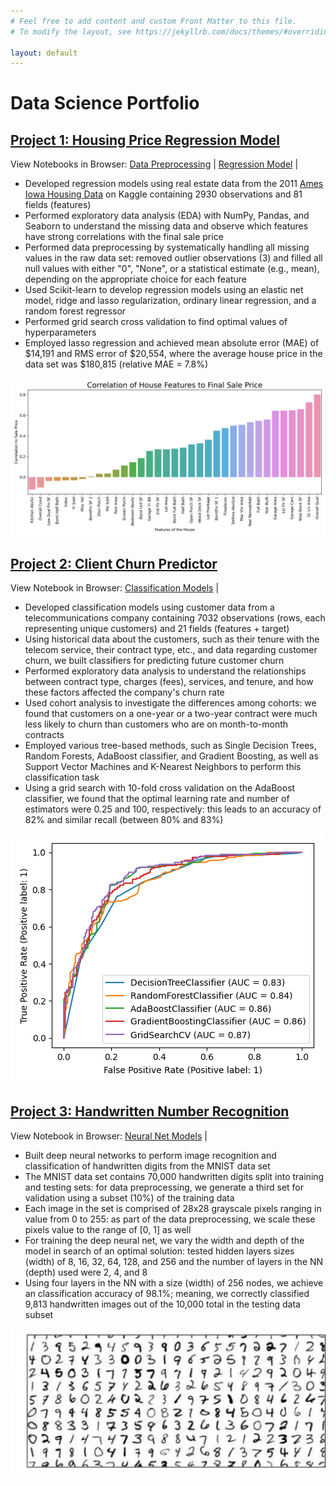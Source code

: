 ```yaml
---
# Feel free to add content and custom Front Matter to this file.
# To modify the layout, see https://jekyllrb.com/docs/themes/#overriding-theme-defaults

layout: default
---
```



# Data Science Portfolio

<!-- ### _Paul's portfolio website showcasing some recent data science projects_ -->

## [Project 1: Housing Price Regression Model](https://github.com/pbeata/housing_price_model)

View Notebooks in Browser: [Data Preprocessing](projects/housing_data_preprocessing.html) \| [Regression Model](projects/housing_data_regression.html) |

* Developed regression models using real estate data from the 2011 [Ames Iowa Housing Data](https://www.kaggle.com/marcopale/housing) on Kaggle containing 2930 observations and 81 fields (features)
* Performed exploratory data analysis (EDA) with NumPy, Pandas, and Seaborn to understand the missing data and observe which features have strong correlations with the final sale price 
* Performed data preprocessing by systematically handling all missing values in the raw data set: removed outlier observations (3) and filled all null values with either "0", "None", or a statistical estimate (e.g., mean), depending on the appropriate choice for each feature
* Used Scikit-learn to develop regression models using an elastic net model, ridge and lasso regularization, ordinary linear regression, and a random forest regressor 
* Performed grid search cross validation to find optimal values of hyperparameters
* Employed lasso regression and achieved mean absolute error (MAE) of $14,191 and RMS error of $20,554, where the average house price in the data set was $180,815 (relative MAE = 7.8%) 

![](images/house_feature_correlation.png)
<!-- ![](images/linear_house_model_results.png) -->


## [Project 2: Client Churn Predictor](https://github.com/pbeata/client_churn_predictor)

View Notebook in Browser: [Classification Models](projects/client_churn_model.html) |

* Developed classification models using customer data from a telecommunications company containing 7032 observations (rows, each representing unique customers) and 21 fields (features + target)
* Using historical data about the customers, such as their tenure with the telecom service, their contract type, etc., and data regarding customer churn, we built classifiers for predicting future customer churn
* Performed exploratory data analysis to understand the relationships between contract type, charges (fees), services, and tenure, and how these factors affected the company's churn rate
* Used cohort analysis to investigate the differences among cohorts: we found that customers on a one-year or a two-year contract were much less likely to churn than customers who are on month-to-month contracts
* Employed various tree-based methods, such as Single Decision Trees, Random Forests, AdaBoost classifier, and Gradient Boosting, as well as Support Vector Machines and K-Nearest Neighbors to perform this classification task
* Using a grid search with 10-fold cross validation on the AdaBoost classifier, we found that the optimal learning rate and number of estimators were 0.25 and 100, respectively: this leads to an accuracy of 82% and similar recall (between 80% and 83%) 

![](images/roc_curve.png)


## [Project 3: Handwritten Number Recognition](https://github.com/pbeata/number_recognition)

View Notebook in Browser: [Neural Net Models](projects/number_recognition.html) |

* Built deep neural networks to perform image recognition and classification of handwritten digits from the MNIST data set
* The MNIST data set contains 70,000 handwritten digits split into training and testing sets: for data preprocessing, we generate a third set for validation using a subset (10%) of the training data
* Each image in the set is comprised of 28x28 grayscale pixels ranging in value from 0 to 255: as part of the data preprocessing, we scale these pixels value to the range of [0, 1] as well
* For training the deep neural net, we vary the width and depth of the model in search of an optimal solution: tested hidden layers sizes (width) of 8, 16, 32, 64, 128, and 256 and the number of layers in the NN (depth) used were 2, 4, and 8
* Using four layers in the NN with a size (width) of 256 nodes, we achieve an classification accuracy of 98.1%; meaning, we correctly classified 9,813 handwritten images out of the 10,000 total in the testing data subset  

![](images/numbers_white.png)

